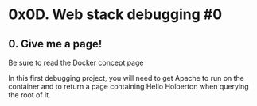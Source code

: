 # 0x0D. Web stack debugging #0

## 0. Give me a page!

Be sure to read the Docker concept page

In this first debugging project, you will need to get Apache to run on the container and to return a page containing Hello Holberton when querying the root of it.

